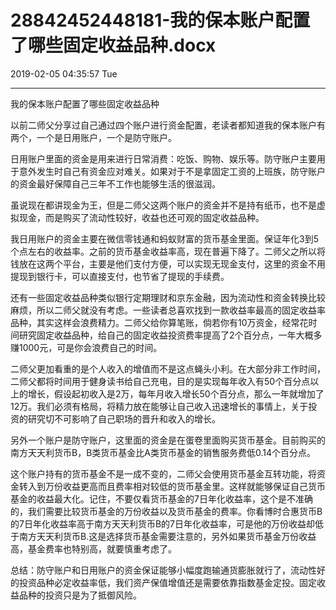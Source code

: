 # 28842452448181-我的保本账户配置了哪些固定收益品种.docx

2019-02-05 04:35:57 Tue

----

我的保本账户配置了哪些固定收益品种

以前二师父分享过自己通过四个账户进行资金配置，老读者都知道我的保本账户有两个，一个是日用账户，一个是防守账户。

日用账户里面的资金是用来进行日常消费：吃饭、购物、娱乐等。防守账户主要用于意外发生时自己有资金应对难关。如果对于不是拿固定工资的上班族，防守账户的资金最好保障自己三年不工作也能够生活的很滋润。

虽说现在都讲现金为王，但是二师父这两个账户的资金并不是持有纸币，也不是虚拟现金，而是购买了流动性较好，收益也还可观的固定收益品种。

我日用账户的资金主要在微信零钱通和蚂蚁财富的货币基金里面。保证年化3到5个点左右的收益率。之前的货币基金收益率高，现在普遍下降了。二师父之所以将钱放在这两个平台，主要是他们支付方便，可以实现无现金支付，这里的资金不用提现到银行卡，可以直接支付，也节省了提现的手续费。

还有一些固定收益品种类似银行定期理财和京东金融，因为流动性和资金转换比较麻烦，所以二师父就没有考虑。一些读者总喜欢找到一款收益率最高的固定收益率品种，其实这样会浪费精力。二师父给你算笔账，倘若你有10万资金，经常花时间研究固定收益品种，给自己的固定收益投资费率提高了2个百分点，一年大概多赚1000元，可是你会浪费自己的时间。

二师父更加看重的是个人收入的增值而不是这点蝇头小利。在大部分非工作时间，二师父都将时间用于健身读书给自己充电，目的是实现每年收入有50个百分点以上的增长，假设起初收入是2万，每年月收入增长50个百分点，那么一年就增加了12万。我们必须有格局，将精力放在能够让自己收入迅速增长的事情上，关于投资的研究切不可影响了自己职场的晋升和收入的增长。

另外一个账户是防守账户，这里面的资金是在蛋卷里面购买货币基金。目前购买的南方天天利货币B，B类货币基金比A类货币基金的销售服务费低0\.14个百分点。

这个账户持有的货币基金不是一成不变的，二师父会使用货币基金互转功能，将资金转入到万份收益更高而且费率相对较低的货币基金里。这样就能够保证自己货币基金的收益最大化。记住，不要仅看货币基金的7日年化收益率，这个是不准确的，我们需要比较货币基金的万份收益以及货币基金的费率。你看博时合惠货币B的7日年化收益率高于南方天天利货币B的7日年化收益率，可是他的万份收益却低于南方天天利货币B\.这是选择货币基金需要注意的，另外如果货币基金万份收益高，基金费率也特别高，就要慎重考虑了。

总结：防守账户和日用账户的资金保证能够小幅度跑输通货膨胀就行了，流动性好的投资品种必定收益率低，我们资产保值增值还是需要依靠指数基金定投。固定收益品种的投资只是为了抵御风险。

